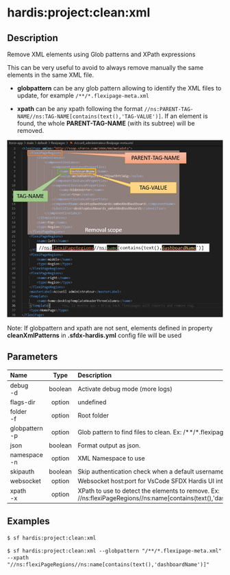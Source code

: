<!-- This file has been generated with command 'sf hardis:doc:plugin:generate'. Please do not update it manually or it may be overwritten -->
# hardis:project:clean:xml

## Description

Remove XML elements using Glob patterns and XPath expressions
  
This can be very useful to avoid to always remove manually the same elements in the same XML file.

- **globpattern** can be any glob pattern allowing to identify the XML files to update, for example `/**/*.flexipage-meta.xml`

- **xpath** can be any xpath following the format `//ns:PARENT-TAG-NAME//ns:TAG-NAME[contains(text(),'TAG-VALUE')]`. If an element is found, the whole **PARENT-TAG-NAME** (with its subtree) will be removed.

![How to build cleaning XPath](https://github.com/hardisgroupcom/sfdx-hardis/raw/main/docs/assets/images/doc-clean-xml.jpg)

Note: If globpattern and xpath are not sent, elements defined in property **cleanXmlPatterns** in **.sfdx-hardis.yml** config file will be used
  
  

## Parameters

| Name               |  Type   | Description                                                                                                         |                 Default                 | Required | Options |
|:-------------------|:-------:|:--------------------------------------------------------------------------------------------------------------------|:---------------------------------------:|:--------:|:-------:|
| debug<br/>-d       | boolean | Activate debug mode (more logs)                                                                                     |                                         |          |         |
| flags-dir          | option  | undefined                                                                                                           |                                         |          |         |
| folder<br/>-f      | option  | Root folder                                                                                                         |                force-app                |          |         |
| globpattern<br/>-p | option  | Glob pattern to find files to clean. Ex: /**/*.flexipage-meta.xml                                                   |                                         |          |         |
| json               | boolean | Format output as json.                                                                                              |                                         |          |         |
| namespace<br/>-n   | option  | XML Namespace to use                                                                                                | http://soap.sforce.com/2006/04/metadata |          |         |
| skipauth           | boolean | Skip authentication check when a default username is required                                                       |                                         |          |         |
| websocket          | option  | Websocket host:port for VsCode SFDX Hardis UI integration                                                           |                                         |          |         |
| xpath<br/>-x       | option  | XPath to use to detect the elements to remove. Ex: //ns:flexiPageRegions//ns:name[contains(text(),'dashboardName')] |                                         |          |         |

## Examples

```shell
$ sf hardis:project:clean:xml
```

```shell
$ sf hardis:project:clean:xml --globpattern "/**/*.flexipage-meta.xml" --xpath "//ns:flexiPageRegions//ns:name[contains(text(),'dashboardName')]"
```


